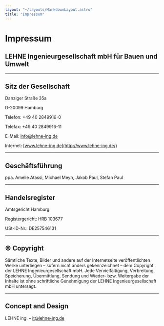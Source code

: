 ```yaml
---
layout: "~/layouts/MarkdownLayout.astro"
title: "Impressum"
---
```


# Impressum

## LEHNE Ingenieurgesellschaft mbH für Bauen und Umwelt

---

## Sitz der Gesellschaft

Danziger Straße 35a

D-20099 Hamburg

Telefon: +49 40 2849916-0

Telefax: +49 40 2849916-11

E-Mail: [info@lehne-ing.de](mailto:info@lehne-ing.de)

Internet: [www.lehne-ing.de](http://www.lehne-ing.de/)

---

## Geschäftsführung

ppa. Amelie Atassi, Michael Meyn, Jakob Paul, Stefan Paul

---

## Handelsregister

Amtsgericht Hamburg

Registergericht: HRB 103677

USt-ID-Nr.: DE257546131

---

## © Copyright

Sämtliche
Texte, Bilder und andere auf der Internetseite veröffentlichten Werke
unterliegen – sofern nicht anders gekennzeichnet – dem Copyright der
LEHNE Ingenieurgesellschaft mbH. Jede Vervielfältigung, Verbreitung,
Speicherung, Übermittlung, Sendung und Wieder- bzw. Weitergabe der
Inhalte ist ohne schriftliche Genehmigung der LEHNE
Ingenieurgesellschaft mbH untersagt.

---

## Concept and Design

LEHNE ing. – [it@lehne-ing.de](mailto:it@lehne-ing.de)
